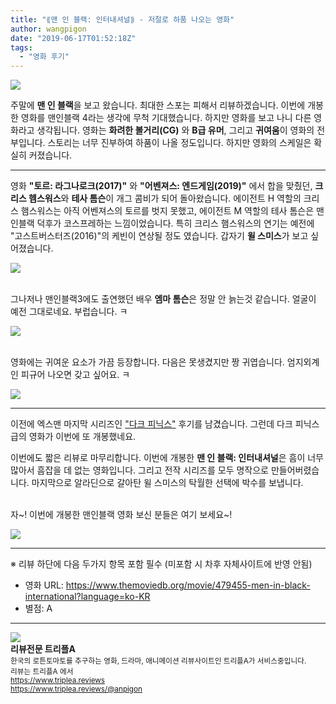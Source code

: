 ```yaml
---
title: "⟪맨 인 블랙: 인터내셔널⟫ - 저절로 하품 나오는 영화"
author: wangpigon
date: "2019-06-17T01:52:18Z"
tags:
  - "영화 후기"
---
```

![](https://steemitimages.com/300x0/https://steemitimages.com/p/sML2J7CA4jTEK8DHaNwTD1qM3mukSi8eGKdvR1vLZRM3szcgWSkEzd3NahiSCuCr)



주말에 **맨 인 블랙**을 보고 왔습니다. 최대한 스포는 피해서 리뷰하겠습니다. 이번에 개봉한 영화를 맨인블랙 4라는 생각에 무척 기대했습니다. 하지만 영화를 보고 나니  다른 영화라고 생각됩니다. 영화는 **화려한 볼거리(CG)** 와 **B급 유머**, 그리고 **귀여움**이 영화의 전부입니다. 스토리는 너무 진부하여 하품이 나올 정도입니다. 하지만 영화의 스케일은 확실히 커졌습니다. 

***

영화 **"토르: 라그나로크(2017)"** 와 **"어벤져스: 엔드게임(2019)"** 에서 합을 맞췄던, **크리스 헴스워스**와 **테사 톰슨**이 개그 콤비가 되어 돌아왔습니다. 에이전트 H 역할의 크리스 햄스워스는 아직 어벤져스의 토르를 벗지 못했고, 에이전트 M 역할의 테사 톰슨은 맨인블랙 덕후가 코스프레하는 느낌이었습니다. 특히 크리스 햄스워스의 연기는 예전에 "고스트버스터즈(2016)"의 케빈이 연상될 정도 였습니다. 갑자기 **윌 스미스**가 보고 싶어졌습니다.

![](https://movie-phinf.pstatic.net/20190128_136/1548640339995wlAbC_JPEG/movie_image.jpg?type=m665_443_2)

<br>그나저나 맨인블랙3에도 출연했던 배우 **엠마 톰슨**은 정말 안 늙는것 같습니다. 얼굴이 예전 그대로네요. 부럽습니다. ㅋ

![](https://movie-phinf.pstatic.net/20190514_107/1557795640000p2wd9_JPEG/movie_image.jpg?type=m665_443_2)

<br>영화에는 귀여운 요소가 가끔 등장합니다. 다음은 못생겼지만 짱 귀엽습니다. 엄지외계인 피규어 나오면 갖고 싶어요. ㅋ

![](https://movie-phinf.pstatic.net/20190531_281/1559266898005mictM_JPEG/movie_image.jpg?type=m665_443_2)

***

이전에 엑스맨 마지막 시리즈인 ["다크 피닉스"](https://www.triplea.reviews/aaa/@wangpigon/3lyrpg) 후기를 남겼습니다. 그런데 다크 피닉스 급의 영화가 이번에 또 개봉했네요. 

이번에도 짧은 리뷰로 마무리합니다. 이번에 개봉한 **맨 인 블랙: 인터내셔널**은  흠이 너무 많아서 흠잡을 데 없는 영화입니다. 그리고 전작 시리즈를 모두 명작으로 만들어버렸습니다. 마지막으로 알라딘으로 갈아탄 윌 스미스의 탁월한 선택에 박수를 보냅니다.

<br>자~! 이번에 개봉한 맨인블랙 영화 보신 분들은 여기 보세요~!

![](https://movie-phinf.pstatic.net/20120418_205/1334737483601YdQOJ_JPEG/movie_image.jpg?type=m427_320_2)

---
※ 리뷰 하단에 다음 두가지 항목 포함 필수 (미포함 시 차후 자체사이트에 반영 안됨)

* 영화 URL: https://www.themoviedb.org/movie/479455-men-in-black-international?language=ko-KR
* 별점: A

<hr><div class="pull-left"><img src='https://cdn.steemitimages.com/300x0/https://cdn.steemitimages.com/DQmRUA4nEVgikokJ63CPw6ZgKLL48dvoUtYTvFvYnuMwBpt/image.png' style="margin-right: 10px"/></div><b>리뷰전문 트리플A</b><br><sub>한국의 로튼토마토를 추구하는 영화, 드라마, 애니메이션 리뷰사이트인 트리플A가 서비스중입니다.<br>리뷰는 트리플A 에서<br><a href='https://www.triplea.reviews'>https://www.triplea.reviews</a><br><a href='https://www.triplea.reviews/@anpigon'>https://www.triplea.reviews/@anpigon</a></sub><br>